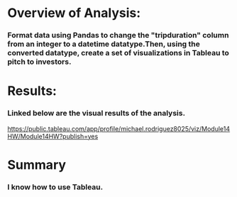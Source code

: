 # Overview of Analysis: 
### Format data using Pandas to change the "tripduration" column from an integer to a datetime datatype.Then, using the converted datatype, create a set of visualizations in Tableau to pitch to investors.

# Results:
### Linked below are the visual results of the analysis.
https://public.tableau.com/app/profile/michael.rodriguez8025/viz/Module14HW/Module14HW?publish=yes

# Summary
### I know how to use Tableau. 
